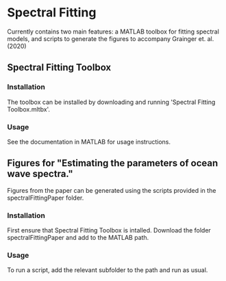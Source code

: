 # Spectral Fitting
Currently contains two main features: a MATLAB toolbox for fitting spectral models, and scripts to generate the figures to accompany Grainger et. al. (2020)
## Spectral Fitting Toolbox

### Installation
The toolbox can be installed by downloading and running 'Spectral Fitting Toolbox.mltbx'.
### Usage
See the documentation in MATLAB for usage instructions.

## Figures for "Estimating the parameters of ocean wave spectra."
Figures from the paper can be generated using the scripts provided in the spectralFittingPaper folder.
### Installation
First ensure that Spectral  Fitting Toolbox is intalled.
Download the folder spectralFittingPaper and add to the MATLAB path.
### Usage
To run a script, add the relevant subfolder to the path and run as usual.
